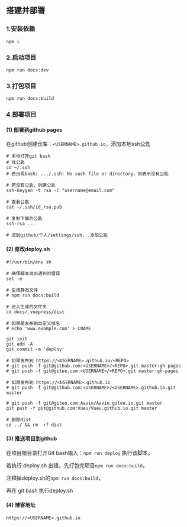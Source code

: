 ## 搭建并部署
### 1.安装依赖
``` 
npm i
```
### 2.启动项目

```
npm run docs:dev
```

### 3.打包项目
```
npm run docs:build
```

### 4.部署项目

#### (1) 部署到github pages
在github创建仓库：`<USERNAME>.github.io`，添加本地ssh公匙
```
# 本地打开git bash
# 找公匙
cd ~/.ssh
# 若出现bash: .../.ssh: No such file or directory，则表示没有公匙

# 若没有公匙，则建公匙
ssh-keygen -t rsa -C "username@email.com"

# 查看公匙
cat ~/.ssh/id_rsa.pub

# 复制下面的公匙
ssh-rsa ...

# 进到github/个人/settings/ssh...添加公匙
```

#### (2) 修改deploy.sh
```
#!/usr/bin/env sh

# 确保脚本抛出遇到的错误
set -e

# 生成静态文件
# npm run docs:build

# 进入生成的文件夹
cd docs/.vuepress/dist

# 如果是发布到自定义域名
# echo 'www.example.com' > CNAME

git init
git add -A
git commit -m 'deploy'

# 如果发布到 https://<USERNAME>.github.io/<REPO>
# git push -f git@github.com:<USERNAME>/<REPO>.git master:gh-pages
# git push -f git@gitee.com:<USERNAME>/<REPO>.git master:gh-pages

# 如果发布到 https://<USERNAME>.github.io
# git push -f git@github.com:<USERNAME>/<USERNAME>.github.io.git master

# git push -f git@gitee.com:Aavin/Aavin.gitee.io.git master
git push -f git@github.com:Vueu/Vueu.github.io.git master

# 删除dist
cd ../ && rm -rf dist
```
#### (3) 推送项目到github
在项目根目录打开Git bash输入：`npm run deploy` 执行该脚本，

若执行 deploy.sh 出错，先打包完项目`npm run docs:build`，

注释掉deploy.sh的`npm run docs:build`，

再在 git bash 执行deploy.sh

#### (4) 博客地址
```
https://<USERNAME>.github.io
```
